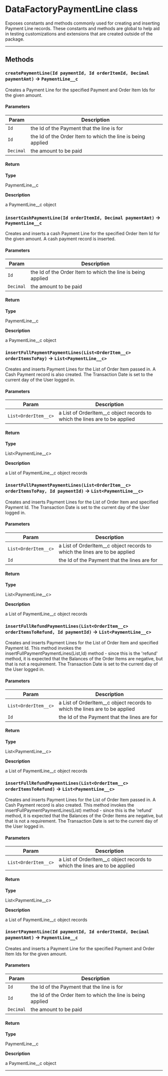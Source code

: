 # DataFactoryPaymentLine class

Exposes constants and methods commonly used for creating and inserting Payment Line records. These constants and methods are global to help aid in testing customizations and extensions that are created outside of the package.

---
## Methods
### `createPaymentLine(Id paymentId, Id orderItemId, Decimal paymentAmt)` → `PaymentLine__c`

Creates a Payment Line for the specified Payment and Order Item Ids for the given amount.

#### Parameters
|Param|Description|
|-----|-----------|
|`Id` |  the Id of the Payment that the line is for |
|`Id` |  the Id of the Order Item to which the line is being applied |
|`Decimal` |  the amount to be paid |

#### Return

**Type**

PaymentLine__c

**Description**

a PaymentLine__c object

### `insertCashPaymentLine(Id orderItemId, Decimal paymentAmt)` → `PaymentLine__c`

Creates and inserts a cash Payment Line for the specified Order Item Id for the given amount. A cash payment record is inserted.

#### Parameters
|Param|Description|
|-----|-----------|
|`Id` |  the Id of the Order Item to which the line is being applied |
|`Decimal` |  the amount to be paid |

#### Return

**Type**

PaymentLine__c

**Description**

a PaymentLine__c object

### `insertFullPaymentPaymentLines(List<OrderItem__c> orderItemsToPay)` → `List<PaymentLine__c>`

Creates and inserts Payment Lines for the List of Order Item passed in. A Cash Payment record is also created. The Transaction Date is set to the current day of the User logged in.

#### Parameters
|Param|Description|
|-----|-----------|
|`List<OrderItem__c>` |  a List of OrderItem__c object records to which the lines are to be applied |

#### Return

**Type**

List<PaymentLine__c>

**Description**

a List of PaymentLine__c object records

### `insertFullPaymentPaymentLines(List<OrderItem__c> orderItemsToPay, Id paymentId)` → `List<PaymentLine__c>`

Creates and inserts Payment Lines for the List of Order Item and specified Payment Id. The Transaction Date is set to the current day of the User logged in.

#### Parameters
|Param|Description|
|-----|-----------|
|`List<OrderItem__c>` |  a List of OrderItem__c object records to which the lines are to be applied |
|`Id` |  the Id of the Payment that the lines are for |

#### Return

**Type**

List<PaymentLine__c>

**Description**

a List of PaymentLine__c object records

### `insertFullRefundPaymentLines(List<OrderItem__c> orderItemsToRefund, Id paymentId)` → `List<PaymentLine__c>`

Creates and inserts Payment Lines for the List of Order Item and specified Payment Id. This method invokes the insertFullPaymentPaymentLines(List,Id) method - since this is the 'refund' method, it is expected that the Balances of the Order Items are negative, but that is not a requirement. The Transaction Date is set to the current day of the User logged in.

#### Parameters
|Param|Description|
|-----|-----------|
|`List<OrderItem__c>` |  a List of OrderItem__c object records to which the lines are to be applied |
|`Id` |  the Id of the Payment that the lines are for |

#### Return

**Type**

List<PaymentLine__c>

**Description**

a List of PaymentLine__c object records

### `insertFullRefundPaymentLines(List<OrderItem__c> orderItemsToRefund)` → `List<PaymentLine__c>`

Creates and inserts Payment Lines for the List of Order Item passed in. A Cash Payment record is also created. This method invokes the insertFullPaymentPaymentLines(List) method - since this is the 'refund' method, it is expected that the Balances of the Order Items are negative, but that is not a requirement. The Transaction Date is set to the current day of the User logged in.

#### Parameters
|Param|Description|
|-----|-----------|
|`List<OrderItem__c>` |  a List of OrderItem__c object records to which the lines are to be applied |

#### Return

**Type**

List<PaymentLine__c>

**Description**

a List of PaymentLine__c object records

### `insertPaymentLine(Id paymentId, Id orderItemId, Decimal paymentAmt)` → `PaymentLine__c`

Creates and inserts a Payment Line for the specified Payment and Order Item Ids for the given amount.

#### Parameters
|Param|Description|
|-----|-----------|
|`Id` |  the Id of the Payment that the line is for |
|`Id` |  the Id of the Order Item to which the line is being applied |
|`Decimal` |  the amount to be paid |

#### Return

**Type**

PaymentLine__c

**Description**

a PaymentLine__c object

---
